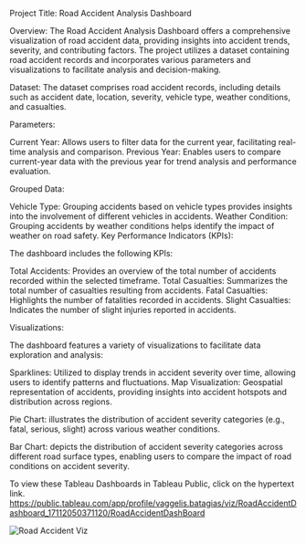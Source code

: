 Project Title: Road Accident Analysis Dashboard 

Overview:
The Road Accident Analysis Dashboard offers a comprehensive visualization of road accident data, providing insights into accident trends, severity, and contributing factors. The project utilizes a dataset containing road accident records and incorporates various parameters and visualizations to facilitate analysis and decision-making.

Dataset:
The dataset comprises road accident records, including details such as accident date, location, severity, vehicle type, weather conditions, and casualties.

Parameters:

Current Year: Allows users to filter data for the current year, facilitating real-time analysis and comparison.
Previous Year: Enables users to compare current-year data with the previous year for trend analysis and performance evaluation.

Grouped Data:

Vehicle Type: Grouping accidents based on vehicle types provides insights into the involvement of different vehicles in accidents.
Weather Condition: Grouping accidents by weather conditions helps identify the impact of weather on road safety.
Key Performance Indicators (KPIs):

The dashboard includes the following KPIs:

Total Accidents: Provides an overview of the total number of accidents recorded within the selected timeframe.
Total Casualties: Summarizes the total number of casualties resulting from accidents.
Fatal Casualties: Highlights the number of fatalities recorded in accidents.
Slight Casualties: Indicates the number of slight injuries reported in accidents.

Visualizations:

The dashboard features a variety of visualizations to facilitate data exploration and analysis:

Sparklines: Utilized to display trends in accident severity over time, allowing users to identify patterns and fluctuations.
Map Visualization: Geospatial representation of accidents, providing insights into accident hotspots and distribution across regions.

Pie Chart: illustrates the distribution of accident severity categories (e.g., fatal, serious, slight) across various weather conditions.

Bar Chart: depicts the distribution of accident severity categories across different road surface types, enabling users to compare the impact of road conditions on accident severity.

To view these Tableau Dashboards in Tableau Public, click on the hypertext link.
https://public.tableau.com/app/profile/vaggelis.batagias/viz/RoadAccidentDashboard_17112050371120/RoadAccidentDashBoard



![Road Accident Viz](https://github.com/Vagba/Road-Accident-Analysis/assets/119165421/d51861aa-d910-4b3b-ac07-1d5543a239f1)
